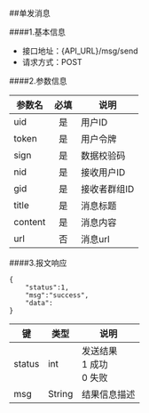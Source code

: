 ##单发消息

####1.基本信息
- 接口地址：{API_URL}/msg/send
- 请求方式：POST

####2.参数信息  

| 参数名    | 必填      | 说明      |
| -------   |:-------:  |-----------|
| uid       | 是        | 用户ID    |
| token     | 是        | 用户令牌  |
| sign      | 是        | 数据校验码|
| nid       | 是        | 接收用户ID|
| gid       | 是        | 接收者群组ID|
| title     | 是        | 消息标题  |
| content   | 是        | 消息内容  |
| url       | 否        | 消息url   |

####3.报文响应

```
{
	"status":1,
	"msg":"success",
	"data":
}
```

|键      |类型  |说明  |
|--------|------|------|
|status  |int   |发送结果<br>1 成功<br>0 失败|
|msg     |String|结果信息描述|
